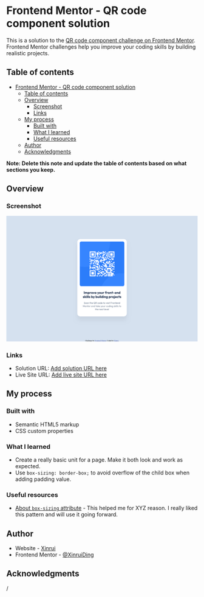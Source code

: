 # Frontend Mentor - QR code component solution

This is a solution to the [QR code component challenge on Frontend Mentor](https://www.frontendmentor.io/challenges/qr-code-component-iux_sIO_H). Frontend Mentor challenges help you improve your coding skills by building realistic projects. 

## Table of contents

- [Frontend Mentor - QR code component solution](#frontend-mentor---qr-code-component-solution)
  - [Table of contents](#table-of-contents)
  - [Overview](#overview)
    - [Screenshot](#screenshot)
    - [Links](#links)
  - [My process](#my-process)
    - [Built with](#built-with)
    - [What I learned](#what-i-learned)
    - [Useful resources](#useful-resources)
  - [Author](#author)
  - [Acknowledgments](#acknowledgments)

**Note: Delete this note and update the table of contents based on what sections you keep.**

## Overview

### Screenshot

![](./screenshot.png)

### Links

- Solution URL: [Add solution URL here](https://your-solution-url.com)
- Live Site URL: [Add live site URL here](https://your-live-site-url.com)

## My process

### Built with

- Semantic HTML5 markup
- CSS custom properties

### What I learned

- Create a really basic unit for a page. Make it both look and work as expected.
- Use `box-sizing: border-box;` to avoid overflow of the child box when adding padding value.

### Useful resources

- [About `box-sizing` attribute](https://www.example.com) - This helped me for XYZ reason. I really liked this pattern and will use it going forward.

## Author

- Website - [Xinrui](https://www.your-site.com)
- Frontend Mentor - [@XinruiDing](https://www.frontendmentor.io/profile/yourusername)

## Acknowledgments
/